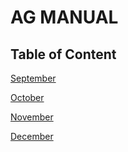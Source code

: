 # AG MANUAL

## Table of Content


[September](September/September.md)

[October](October/October.md)

[November](November/November.md)

[December](December/December.md)




